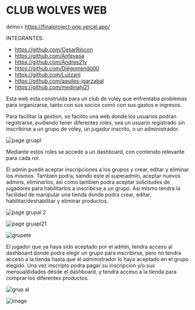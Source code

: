 # CLUB WOLVES WEB 

demo> https://finalproject-one.vercel.app/

INTEGRANTES: 
- https://github.com/CesarRincon 
- https://github.com/Anfevasa
- https://github.com/Andres21y
- https://github.com/Diegomendo00
- https://github.com/Luzzani
- https://github.com/aquiles-igarzabal
- https://github.com/medinahj21

Esta web esta construida para un club de voley que enfrentaba problemas para organizarse, tanto con sus socios como con sus gastos e ingresos. 

Para facilitar la gestion, se facilito una web donde los usuarios podran registrarse, pudiendo tener diferentes roles, sea un usuario registrado sin inscribirse a un grupo de voley, un jugador inscrito, o un administrador.

![page gruapl](https://user-images.githubusercontent.com/90403563/200423136-51296580-de73-44ca-9c2d-a3b056f32afb.jpg)

Mediante estos roles se accede a un dashboard, con contenido relevante para cada rol:

 El admin puede aceptar inscripciones a los grupos y crear, editar y eliminar los mismos. Tambien podra, siendo este el superadmin, aceptar nuevos admins, eliminarlos, asi como tambien podra aceptar solicitudes de jugadores para habilitarlos a inscribirse a un grupo. Asi mismo tendra la facilidad de manipular una tienda donde podra crear, editar, habilitar/deshabilitar y eliminar productos. 
 
 ![page grupal 2](https://user-images.githubusercontent.com/90403563/200423184-8c855cc7-8005-47c5-8a1d-80dff9ae3a91.jpg)
 
![page gruapl21](https://user-images.githubusercontent.com/90403563/200423219-ae0478f4-5405-47c4-b40d-c3770d3abd92.jpg)

![grupete](https://user-images.githubusercontent.com/90403563/200424570-b34aef4d-1647-4ed9-be7d-2e28e144585f.jpg)


 El jugador que ya haya sido aceptado por el admin, tendra acceso al dashboard donde podra elegir un grupo para inscribirse, pero no tendra acceso a la tienda hasta que el administrador lo haya aceptado en el grupo elegido. Una vez inscripto podra pagar su inscripcion y/o sus mensualdidades desde el dashboard, y tendra acceso a la tienda para comprar los diferentes productos.  


![grup al](https://user-images.githubusercontent.com/90403563/200423592-3fac507d-d4cc-4f32-852f-e27bd4287081.jpg)

![image](https://user-images.githubusercontent.com/90403563/200425074-f3fff282-548f-433c-8faf-9fcbbf5c1ea2.png)


